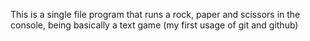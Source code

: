 This is a single file program that runs a rock, paper and scissors in the console, being basically a text game (my first usage of git and github)
